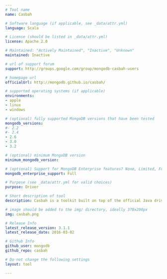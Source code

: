 ```yaml
---
# Tool name
name: Casbah

# Software language (if applicable, see _data/attr.yml)
language: Scala

# License (should be listed in _data/attr.yml)
license: Apache 2.0

# Maintained: "Actively Maintained", "Inactive", "Unknown"
maintained: Inactive

# url of support forum
support: http://groups.google.com/group/mongodb-casbah-users

# homepage url
officialUrl: http://mongodb.github.io/casbah/

# supported operating systems (if applicable)
environments:
- apple
- linux
- windows

# (optional) fully supported MongoDB versions that have been tested
mongodb_versions:
#- 2.2
#- 2.4
- 2.6
- 3.0
- 3.2

# (optional) minimum MongoDB version
minimum_mongodb_version:

# (optional) Support for MongoDB Enterprise features? None, Limited, Full
mongodb_enterprise_support: Full

# Purpose (see _data/attr.yml for valid choices)
purpose: Driver

# Short description of tool
description: Casbah is a toolkit built on top of the official Java driver with better integration for Scala applications.

# image should be added to the img/ directory, ideally 370x200px
img: casbah.png

# Release Info
latest_release_version: 3.1.1
latest_release_date: 2016-03-02

# Github Info
github_user: mongodb
github_repo: casbah

# Do not change the following settings
layout: tool

---
```


